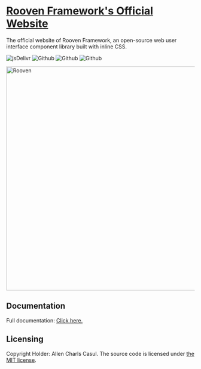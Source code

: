 # [Rooven Framework's Official Website](https://roovenframework.com)

The official website of Rooven Framework, an open-source web user interface component library built with inline CSS.

![jsDelivr](https://data.jsdelivr.com/v1/package/gh/allencasul/rooven-framework-official-website/badge)
![Github](https://img.shields.io/github/license/allencasul/rooven-framework-official-website)
![Github](https://img.shields.io/github/contributors/allencasul/rooven-framework-official-website?color=%234a4df5)
![Github](https://img.shields.io/github/stars/allencasul/rooven-framework-official-website)

<a href="https://roovenframework.com"><img src="https://cdn.jsdelivr.net/gh/allencasul/rooven-framework-official-website@master/src/client/assets/img/png/rooven-framework-transparent.png" alt="Rooven" style="max-width:100%;" width="600"></a>

## Documentation

Full documentation: [Click here.](https://roovenframework.com/)

## Licensing

Copyright Holder: Allen Charls Casul. The source code is licensed under [the MIT license](https://github.com/allencasul/rooven-framework-official-website/blob/main/LICENSE).
